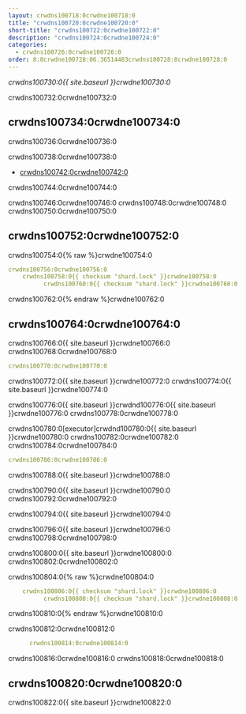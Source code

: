 ```yaml
---
layout: crwdns100718:0crwdne100718:0
title: "crwdns100720:0crwdne100720:0"
short-title: "crwdns100722:0crwdne100722:0"
description: "crwdns100724:0crwdne100724:0"
categories:
  - crwdns100726:0crwdne100726:0
order: 8:0crwdne100728:06.36514483crwdns100728:0crwdne100728:0
---
```

*crwdns100730:0{{ site.baseurl }}crwdne100730:0*

crwdns100732:0crwdne100732:0

## crwdns100734:0crwdne100734:0

crwdns100736:0crwdne100736:0

crwdns100738:0crwdne100738:0

- <a href="crwdns100740:0crwdne100740:0"
target="_blank">crwdns100742:0crwdne100742:0</a>

crwdns100744:0crwdne100744:0

crwdns100746:0crwdne100746:0 crwdns100748:0crwdne100748:0 crwdns100750:0crwdne100750:0

## crwdns100752:0crwdne100752:0

crwdns100754:0{% raw %}crwdne100754:0

```yaml
crwdns100756:0crwdne100756:0
    crwdns100758:0{{ checksum "shard.lock" }}crwdne100758:0
          crwdns100760:0{{ checksum "shard.lock" }}crwdne100760:0    
```

crwdns100762:0{% endraw %}crwdne100762:0

## crwdns100764:0crwdne100764:0

crwdns100766:0{{ site.baseurl }}crwdne100766:0 crwdns100768:0crwdne100768:0

```yaml
crwdns100770:0crwdne100770:0
```

crwdns100772:0{{ site.baseurl }}crwdne100772:0 crwdns100774:0{{ site.baseurl }}crwdne100774:0

crwdns100776:0{{ site.baseurl }}crwdnd100776:0{{ site.baseurl }}crwdne100776:0 crwdns100778:0crwdne100778:0

crwdns100780:0[executor]crwdnd100780:0{{ site.baseurl }}crwdne100780:0 crwdns100782:0crwdne100782:0 crwdns100784:0crwdne100784:0

```yaml
crwdns100786:0crwdne100786:0
```

crwdns100788:0{{ site.baseurl }}crwdne100788:0

crwdns100790:0{{ site.baseurl }}crwdne100790:0 crwdns100792:0crwdne100792:0

crwdns100794:0{{ site.baseurl }}crwdne100794:0

crwdns100796:0{{ site.baseurl }}crwdne100796:0 crwdns100798:0crwdne100798:0

crwdns100800:0{{ site.baseurl }}crwdne100800:0 crwdns100802:0crwdne100802:0

crwdns100804:0{% raw %}crwdne100804:0

```yaml
    crwdns100806:0{{ checksum "shard.lock" }}crwdne100806:0
          crwdns100808:0{{ checksum "shard.lock" }}crwdne100808:0
```

crwdns100810:0{% endraw %}crwdne100810:0

crwdns100812:0crwdne100812:0

```yaml
      crwdns100814:0crwdne100814:0
```

crwdns100816:0crwdne100816:0 crwdns100818:0crwdne100818:0

## crwdns100820:0crwdne100820:0

crwdns100822:0{{ site.baseurl }}crwdne100822:0